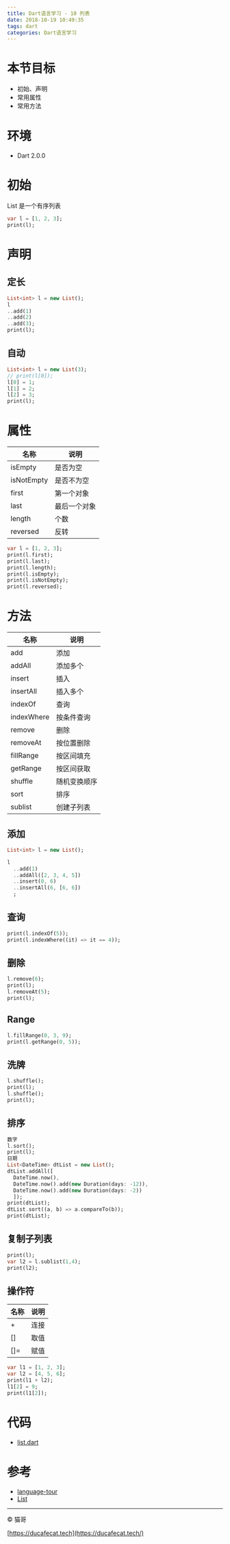 ```yaml
---
title: Dart语言学习 - 10 列表
date: 2018-10-19 10:49:35
tags: dart
categories: Dart语言学习
---
```


# 本节目标

- 初始、声明
- 常用属性
- 常用方法

# 环境

- Dart 2.0.0

# 初始

List 是一个有序列表

```dart
var l = [1, 2, 3];
print(l);
```

# 声明

## 定长

```dart
List<int> l = new List();
l
..add(1)
..add(2)
..add(3);
print(l);
```

## 自动

```dart
List<int> l = new List(3);
// print(l[0]);
l[0] = 1;
l[1] = 2;
l[2] = 3;
print(l);
```

# 属性

名称 | 说明
-----|----------
isEmpty     | 是否为空
isNotEmpty  | 是否不为空
first       | 第一个对象
last        | 最后一个对象
length      | 个数
reversed    | 反转

```dart
var l = [1, 2, 3];
print(l.first);
print(l.last);
print(l.length);
print(l.isEmpty);
print(l.isNotEmpty);
print(l.reversed);
```

# 方法

名称 | 说明
-----|----------
add         | 添加
addAll      | 添加多个
insert      | 插入
insertAll   | 插入多个
indexOf     | 查询
indexWhere  | 按条件查询
remove      | 删除
removeAt    | 按位置删除
fillRange   | 按区间填充
getRange    | 按区间获取
shuffle     | 随机变换顺序
sort        | 排序
sublist     | 创建子列表

## 添加

```dart
List<int> l = new List();

l
  ..add(1)
  ..addAll([2, 3, 4, 5])
  ..insert(0, 6)
  ..insertAll(6, [6, 6])
  ;
```

## 查询

```dart
print(l.indexOf(5));
print(l.indexWhere((it) => it == 4));
```

## 删除

```dart
l.remove(6);
print(l);
l.removeAt(5);
print(l);
```

## Range

```dart
l.fillRange(0, 3, 9);
print(l.getRange(0, 5));
```

## 洗牌

```dart
l.shuffle();
print(l);
l.shuffle();
print(l);
```

## 排序

```dart
数字
l.sort();
print(l);
日期
List<DateTime> dtList = new List();
dtList.addAll([
  DateTime.now(),
  DateTime.now().add(new Duration(days: -12)),
  DateTime.now().add(new Duration(days: -2))
  ]);
print(dtList);
dtList.sort((a, b) => a.compareTo(b));
print(dtList);
```

## 复制子列表

```dart
print(l);
var l2 = l.sublist(1,4);
print(l2);
```

## 操作符

名称 | 说明
-----|----------
+      | 连接
[]     | 取值
[]=    | 赋值

```dart
var l1 = [1, 2, 3];
var l2 = [4, 5, 6];
print(l1 + l2);
l1[2] = 9;
print(l1[2]);
```

# 代码

- [list.dart](https://github.com/ducafecat/dart-learn/blob/master/10-%E5%88%97%E8%A1%A8/list.dart)

# 参考

- [language-tour](https://www.dartlang.org/guides/language/language-tour)
- [List](https://api.dartlang.org/stable/2.0.0/dart-core/List-class.html)

----

© 猫哥

[https://ducafecat.tech](https://ducafecat.tech/)
